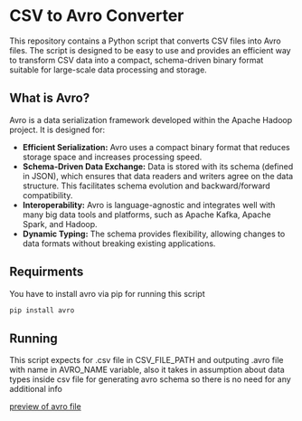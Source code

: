 # CSV to Avro Converter

This repository contains a Python script that converts CSV files into Avro files. The script is designed to be easy to use and provides an efficient way to transform CSV data into a compact, schema-driven binary format suitable for large-scale data processing and storage.

## What is Avro?

Avro is a data serialization framework developed within the Apache Hadoop project. It is designed for:

- **Efficient Serialization:** Avro uses a compact binary format that reduces storage space and increases processing speed.
- **Schema-Driven Data Exchange:** Data is stored with its schema (defined in JSON), which ensures that data readers and writers agree on the data structure. This facilitates schema evolution and backward/forward compatibility.
- **Interoperability:** Avro is language-agnostic and integrates well with many big data tools and platforms, such as Apache Kafka, Apache Spark, and Hadoop.
- **Dynamic Typing:** The schema provides flexibility, allowing changes to data formats without breaking existing applications.

## Requirments

You have to install avro via pip for running this script

```bash
pip install avro
```

## Running

This script expects for .csv file in CSV_FILE_PATH and outputing .avro file with name in AVRO_NAME variable, also it takes in assumption about data types inside csv file for generating avro schema so there is no need for any additional info

[preview of avro file](https://github.com/annyswon/file_formats/blob/main/assets/photo_2025-02-07_8.22.05PM.jpeg)
